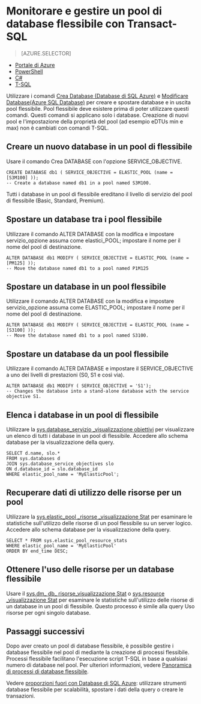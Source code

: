 <properties 
    pageTitle="Creare o spostare un database SQL Azure in un pool flessibile mediante T-SQL | Microsoft Azure" 
    description="Consente di creare un database SQL Azure in un pool flessibile T-SQL. Oppure utilizzare Transact-SQL per spostare la datbase e disconnettersi pool." 
    services="sql-database" 
    documentationCenter="" 
    authors="srinia" 
    manager="jhubbard" 
    editor=""/>

<tags
    ms.service="sql-database"
    ms.devlang="NA"
    ms.topic="article"
    ms.tgt_pltfrm="NA"
    ms.workload="data-management" 
    ms.date="05/27/2016"
    ms.author="srinia"/>

# <a name="monitor-and-manage-an-elastic-database-pool-with-transact-sql"></a>Monitorare e gestire un pool di database flessibile con Transact-SQL  

> [AZURE.SELECTOR]
- [Portale di Azure](sql-database-elastic-pool-manage-portal.md)
- [PowerShell](sql-database-elastic-pool-manage-powershell.md)
- [C#](sql-database-elastic-pool-manage-csharp.md)
- [T-SQL](sql-database-elastic-pool-manage-tsql.md)

Utilizzare i comandi [Crea Database (Database di SQL Azure)](https://msdn.microsoft.com/library/dn268335.aspx) e [Modificare Database(Azure SQL Database)](https://msdn.microsoft.com/library/mt574871.aspx) per creare e spostare database e in uscita pool flessibile. Pool flessibile deve esistere prima di poter utilizzare questi comandi. Questi comandi si applicano solo i database. Creazione di nuovi pool e l'impostazione della proprietà del pool (ad esempio eDTUs min e max) non è cambiati con comandi T-SQL.

## <a name="create-a-new-database-in-an-elastic-pool"></a>Creare un nuovo database in un pool di flessibile
Usare il comando Crea DATABASE con l'opzione SERVICE_OBJECTIVE.   

    CREATE DATABASE db1 ( SERVICE_OBJECTIVE = ELASTIC_POOL (name = [S3M100] ));
    -- Create a database named db1 in a pool named S3M100.

Tutti i database in un pool di flessibile ereditano il livello di servizio del pool di flessibile (Basic, Standard, Premium). 


## <a name="move-a-database-between-elastic-pools"></a>Spostare un database tra i pool flessibile
Utilizzare il comando ALTER DATABASE con la modifica e impostare servizio\_opzione assuma come elastici\_POOL; impostare il nome per il nome del pool di destinazione.

    ALTER DATABASE db1 MODIFY ( SERVICE_OBJECTIVE = ELASTIC_POOL (name = [PM125] ));
    -- Move the database named db1 to a pool named P1M125  

## <a name="move-a-database-into-an-elastic-pool"></a>Spostare un database in un pool flessibile 
Utilizzare il comando ALTER DATABASE con la modifica e impostare servizio\_opzione assuma come ELASTIC_POOL; impostare il nome per il nome del pool di destinazione.

    ALTER DATABASE db1 MODIFY ( SERVICE_OBJECTIVE = ELASTIC_POOL (name = [S3100] ));
    -- Move the database named db1 to a pool named S3100.

## <a name="move-a-database-out-of-an-elastic-pool"></a>Spostare un database da un pool flessibile
Utilizzare il comando ALTER DATABASE e impostare il SERVICE_OBJECTIVE a uno dei livelli di prestazioni (S0, S1 e così via).

    ALTER DATABASE db1 MODIFY ( SERVICE_OBJECTIVE = 'S1');
    -- Changes the database into a stand-alone database with the service objective S1.

## <a name="list-databases-in-an-elastic-pool"></a>Elenca i database in un pool di flessibile
Utilizzare la [sys.database\_servizio \_visualizzazione obiettivi](https://msdn.microsoft.com/library/mt712619) per visualizzare un elenco di tutti i database in un pool di flessibile. Accedere allo schema database per la visualizzazione della query.

    SELECT d.name, slo.*  
    FROM sys.databases d 
    JOIN sys.database_service_objectives slo  
    ON d.database_id = slo.database_id
    WHERE elastic_pool_name = 'MyElasticPool'; 

## <a name="get-resource-usage-data-for-a-pool"></a>Recuperare dati di utilizzo delle risorse per un pool

Utilizzare la [sys.elastic\_pool \_risorse \_visualizzazione Stat](https://msdn.microsoft.com/library/mt280062.aspx) per esaminare le statistiche sull'utilizzo delle risorse di un pool flessibile su un server logico. Accedere allo schema database per la visualizzazione della query.

    SELECT * FROM sys.elastic_pool_resource_stats 
    WHERE elastic_pool_name = 'MyElasticPool'
    ORDER BY end_time DESC;

## <a name="get-resource-usage-for-an-elastic-database"></a>Ottenere l'uso delle risorse per un database flessibile

Usare il [sys.dm\_ db\_ risorse\_visualizzazione Stat](https://msdn.microsoft.com/library/dn800981.aspx) o [sys.resource \_visualizzazione Stat](https://msdn.microsoft.com/library/dn269979.aspx) per esaminare le statistiche sull'utilizzo delle risorse di un database in un pool di flessibile. Questo processo è simile alla query Uso risorse per ogni singolo database.

## <a name="next-steps"></a>Passaggi successivi

Dopo aver creato un pool di database flessibile, è possibile gestire i database flessibile nel pool di mediante la creazione di processi flessibile. Processi flessibile facilitano l'esecuzione script T-SQL in base a qualsiasi numero di database nel pool. Per ulteriori informazioni, vedere [Panoramica di processi di database flessibile](sql-database-elastic-jobs-overview.md). 

Vedere [proporzioni fuori con Database di SQL Azure](sql-database-elastic-scale-introduction.md): utilizzare strumenti database flessibile per scalabilità, spostare i dati della query o creare le transazioni.
